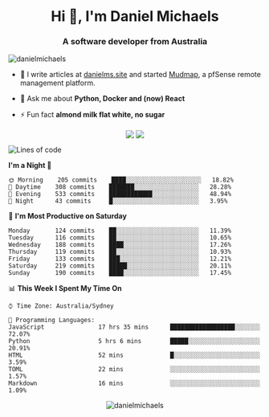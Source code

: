 <h1 align="center">Hi 👋, I'm Daniel Michaels</h1>
<h3 align="center">A software developer from Australia</h3>
<p align="left"> <img src="https://komarev.com/ghpvc/?username=danielmichaels" alt="danielmichaels" /> </p>

- 📝 I write articles at [danielms.site](https://danielms.site) and started [Mudmap](https://mudmap.io?ref=danielmichaels), a pfSense remote management platform.

- 💬 Ask me about **Python, Docker and (now) React**

- ⚡ Fun fact **almond milk flat white, no sugar**

<p align="center">
<a href="https://twitter.com/dansult" target="_blank"><img align="center" src="https://img.shields.io/badge/twitter-%231DA1F2.svg?&style=for-the-badge&logo=twitter&logoColor=white"></a>
<a href="https://linkedin.com/in/daniel-michaels" target="_blank"><img align="center" src="https://img.shields.io/badge/linkedin-%230077B5.svg?&style=for-the-badge&logo=linkedin&logoColor=white"></a>
</p>

<!--START_SECTION:waka-->
![Lines of code](https://img.shields.io/badge/From%20Hello%20World%20I%27ve%20Written-451187%20lines%20of%20code-blue)

**I'm a Night 🦉** 

```text
🌞 Morning    205 commits    ████░░░░░░░░░░░░░░░░░░░░░   18.82% 
🌆 Daytime    308 commits    ███████░░░░░░░░░░░░░░░░░░   28.28% 
🌃 Evening    533 commits    ████████████░░░░░░░░░░░░░   48.94% 
🌙 Night      43 commits     █░░░░░░░░░░░░░░░░░░░░░░░░   3.95%

```
📅 **I'm Most Productive on Saturday** 

```text
Monday       124 commits    ██░░░░░░░░░░░░░░░░░░░░░░░   11.39% 
Tuesday      116 commits    ██░░░░░░░░░░░░░░░░░░░░░░░   10.65% 
Wednesday    188 commits    ████░░░░░░░░░░░░░░░░░░░░░   17.26% 
Thursday     119 commits    ██░░░░░░░░░░░░░░░░░░░░░░░   10.93% 
Friday       133 commits    ███░░░░░░░░░░░░░░░░░░░░░░   12.21% 
Saturday     219 commits    █████░░░░░░░░░░░░░░░░░░░░   20.11% 
Sunday       190 commits    ████░░░░░░░░░░░░░░░░░░░░░   17.45%

```


📊 **This Week I Spent My Time On** 

```text
⌚︎ Time Zone: Australia/Sydney

💬 Programming Languages: 
JavaScript               17 hrs 35 mins      ██████████████████░░░░░░░   72.07% 
Python                   5 hrs 6 mins        █████░░░░░░░░░░░░░░░░░░░░   20.91% 
HTML                     52 mins             █░░░░░░░░░░░░░░░░░░░░░░░░   3.59% 
TOML                     22 mins             ░░░░░░░░░░░░░░░░░░░░░░░░░   1.57% 
Markdown                 16 mins             ░░░░░░░░░░░░░░░░░░░░░░░░░   1.09%

```


<!--END_SECTION:waka-->

<p align="center"> <img src="https://github-readme-stats.vercel.app/api?username=danielmichaels&show_icons=true" alt="danielmichaels" /> </p>

